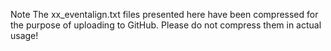 Note
The xx_eventalign.txt files presented here have been compressed for the purpose of uploading to GitHub. Please do not compress them in actual usage!
